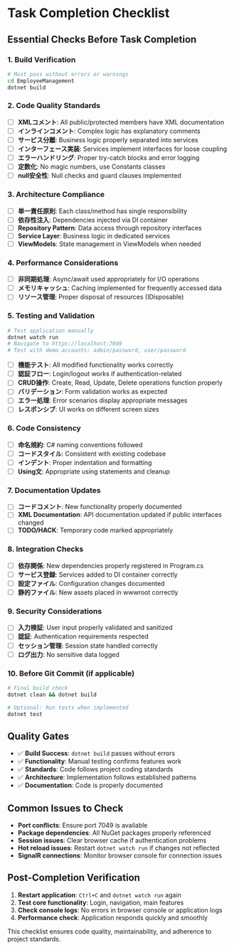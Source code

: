 # Task Completion Checklist

## Essential Checks Before Task Completion

### 1. Build Verification
```bash
# Must pass without errors or warnings
cd EmployeeManagement
dotnet build
```

### 2. Code Quality Standards
- [ ] **XMLコメント**: All public/protected members have XML documentation
- [ ] **インラインコメント**: Complex logic has explanatory comments  
- [ ] **サービス分離**: Business logic properly separated into services
- [ ] **インターフェース実装**: Services implement interfaces for loose coupling
- [ ] **エラーハンドリング**: Proper try-catch blocks and error logging
- [ ] **定数化**: No magic numbers, use Constants classes
- [ ] **null安全性**: Null checks and guard clauses implemented

### 3. Architecture Compliance
- [ ] **単一責任原則**: Each class/method has single responsibility
- [ ] **依存性注入**: Dependencies injected via DI container  
- [ ] **Repository Pattern**: Data access through repository interfaces
- [ ] **Service Layer**: Business logic in dedicated services
- [ ] **ViewModels**: State management in ViewModels when needed

### 4. Performance Considerations
- [ ] **非同期処理**: Async/await used appropriately for I/O operations
- [ ] **メモリキャッシュ**: Caching implemented for frequently accessed data
- [ ] **リソース管理**: Proper disposal of resources (IDisposable)

### 5. Testing and Validation
```bash
# Test application manually
dotnet watch run
# Navigate to https://localhost:7049
# Test with demo accounts: admin/password, user/password
```

- [ ] **機能テスト**: All modified functionality works correctly
- [ ] **認証フロー**: Login/logout works if authentication-related
- [ ] **CRUD操作**: Create, Read, Update, Delete operations function properly
- [ ] **バリデーション**: Form validation works as expected
- [ ] **エラー処理**: Error scenarios display appropriate messages
- [ ] **レスポンシブ**: UI works on different screen sizes

### 6. Code Consistency
- [ ] **命名規約**: C# naming conventions followed
- [ ] **コードスタイル**: Consistent with existing codebase
- [ ] **インデント**: Proper indentation and formatting
- [ ] **Using文**: Appropriate using statements and cleanup

### 7. Documentation Updates
- [ ] **コードコメント**: New functionality properly documented
- [ ] **XML Documentation**: API documentation updated if public interfaces changed
- [ ] **TODO/HACK**: Temporary code marked appropriately

### 8. Integration Checks
- [ ] **依存関係**: New dependencies properly registered in Program.cs
- [ ] **サービス登録**: Services added to DI container correctly
- [ ] **設定ファイル**: Configuration changes documented
- [ ] **静的ファイル**: New assets placed in wwwroot correctly

### 9. Security Considerations
- [ ] **入力検証**: User input properly validated and sanitized
- [ ] **認証**: Authentication requirements respected
- [ ] **セッション管理**: Session state handled correctly
- [ ] **ログ出力**: No sensitive data logged

### 10. Before Git Commit (if applicable)
```bash
# Final build check
dotnet clean && dotnet build

# Optional: Run tests when implemented
dotnet test
```

## Quality Gates
- ✅ **Build Success**: `dotnet build` passes without errors
- ✅ **Functionality**: Manual testing confirms features work
- ✅ **Standards**: Code follows project coding standards
- ✅ **Architecture**: Implementation follows established patterns
- ✅ **Documentation**: Code is properly documented

## Common Issues to Check
- **Port conflicts**: Ensure port 7049 is available
- **Package dependencies**: All NuGet packages properly referenced
- **Session issues**: Clear browser cache if authentication problems
- **Hot reload issues**: Restart `dotnet watch run` if changes not reflected
- **SignalR connections**: Monitor browser console for connection issues

## Post-Completion Verification
1. **Restart application**: `Ctrl+C` and `dotnet watch run` again
2. **Test core functionality**: Login, navigation, main features
3. **Check console logs**: No errors in browser console or application logs
4. **Performance check**: Application responds quickly and smoothly

This checklist ensures code quality, maintainability, and adherence to project standards.